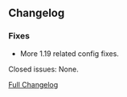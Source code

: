 ## Changelog

### Fixes

- More 1.19 related config fixes.

Closed issues: None.

[Full Changelog](https://github.com/JamCoreModding/JamLib/compare/0.0.7...0.0.8)
